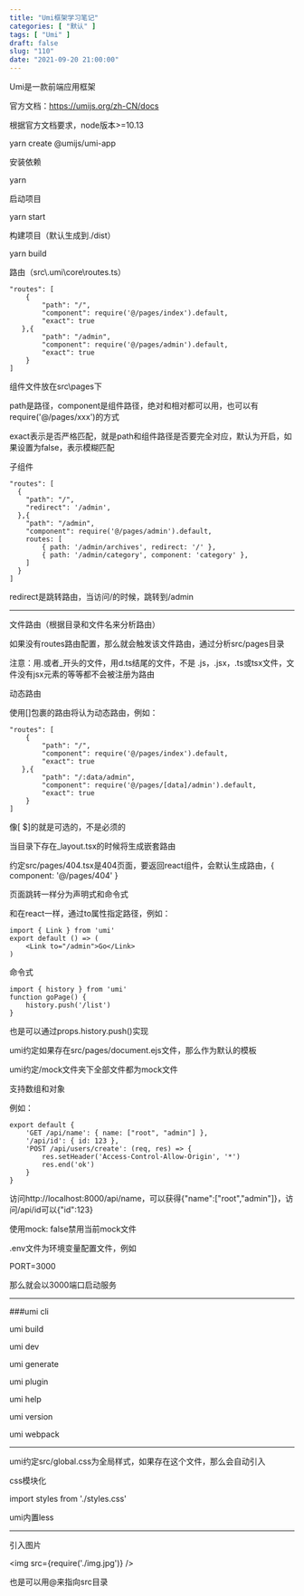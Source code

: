 ```yaml
---
title: "Umi框架学习笔记"
categories: [ "默认" ]
tags: [ "Umi" ]
draft: false
slug: "110"
date: "2021-09-20 21:00:00"
---
```


Umi是一款前端应用框架

官方文档：https://umijs.org/zh-CN/docs

根据官方文档要求，node版本>=10.13

yarn create @umijs/umi-app

安装依赖

yarn

启动项目

yarn start

构建项目（默认生成到./dist）

yarn build


路由（src\\.umi\\core\\routes.ts）

    "routes": [
        {
            "path": "/",
            "component": require('@/pages/index').default,
            "exact": true
       },{
            "path": "/admin",
            "component": require('@/pages/admin').default,
            "exact": true
        }
    ]


组件文件放在src\\pages下

path是路径，component是组件路径，绝对和相对都可以用，也可以有require('@/pages/xxx')的方式

exact表示是否严格匹配，就是path和组件路径是否要完全对应，默认为开启，如果设置为false，表示模糊匹配


子组件

    "routes": [
      {
        "path": "/",
        "redirect": '/admin',
      },{
        "path": "/admin",
        "component": require('@/pages/admin').default,
        routes: [
            { path: '/admin/archives', redirect: '/' },
            { path: '/admin/category', component: 'category' },
        ]
      }
    ]


redirect是跳转路由，当访问/的时候，跳转到/admin


---


文件路由（根据目录和文件名来分析路由）

如果没有routes路由配置，那么就会触发该文件路由，通过分析src/pages目录


注意：用.或者_开头的文件，用d.ts结尾的文件，不是 .js，.jsx，.ts或tsx文件，文件没有jsx元素的等等都不会被注册为路由


动态路由

使用[]包裹的路由将认为动态路由，例如：

    "routes": [
        {
            "path": "/",
            "component": require('@/pages/index').default,
            "exact": true
       },{
            "path": "/:data/admin",
            "component": require('@/pages/[data]/admin').default,
            "exact": true
        }
    ]


像[ $]的就是可选的，不是必须的


当目录下存在_layout.tsx的时候将生成嵌套路由


约定src/pages/404.tsx是404页面，要返回react组件，会默认生成路由，{ component: '@/pages/404' }


页面跳转一样分为声明式和命令式

和在react一样，通过to属性指定路径，例如：

    import { Link } from 'umi'
    export default () => (
        <Link to="/admin">Go</Link>
    )


命令式


    import { history } from 'umi'
    function goPage() {
        history.push('/list')
    }


也是可以通过props.history.push()实现


umi约定如果存在src/pages/document.ejs文件，那么作为默认的模板

umi约定/mock文件夹下全部文件都为mock文件

支持数组和对象

例如：


    export default {
        'GET /api/name': { name: ["root", "admin"] },
        '/api/id': { id: 123 },
        'POST /api/users/create': (req, res) => {
            res.setHeader('Access-Control-Allow-Origin', '*')
            res.end('ok')
        }
    }


访问http://localhost:8000/api/name，可以获得{"name":["root","admin"]}，访问/api/id可以{"id":123}

使用mock: false禁用当前mock文件


.env文件为环境变量配置文件，例如

PORT=3000

那么就会以3000端口启动服务


---

###umi cli

umi build

umi dev

umi generate

umi plugin

umi help

umi version

umi webpack



---

umi约定src/global.css为全局样式，如果存在这个文件，那么会自动引入


css模块化

import styles from './styles.css'


umi内置less


---

引入图片

\<img src={require('./img.jpg')} />

也是可以用@来指向src目录

























